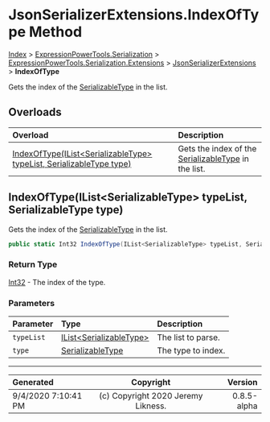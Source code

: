 ﻿# JsonSerializerExtensions.IndexOfType Method

[Index](../index.md) > [ExpressionPowerTools.Serialization](ExpressionPowerTools.Serialization.a.md) > [ExpressionPowerTools.Serialization.Extensions](ExpressionPowerTools.Serialization.Extensions.n.md) > [JsonSerializerExtensions](ExpressionPowerTools.Serialization.Extensions.JsonSerializerExtensions.cs.md) > **IndexOfType**

Gets the index of the [SerializableType](ExpressionPowerTools.Serialization.Serializers.SerializableType.cs.md) in the list.

## Overloads

| Overload | Description |
| :-- | :-- |
| [IndexOfType(IList&lt;SerializableType> typeList, SerializableType type)](#indexoftypeilistserializabletype-typelist-serializabletype-type) | Gets the index of the [SerializableType](ExpressionPowerTools.Serialization.Serializers.SerializableType.cs.md) in the list. |
## IndexOfType(IList&lt;SerializableType> typeList, SerializableType type)

Gets the index of the [SerializableType](ExpressionPowerTools.Serialization.Serializers.SerializableType.cs.md) in the list.

```csharp
public static Int32 IndexOfType(IList<SerializableType> typeList, SerializableType type)
```

### Return Type

 [Int32](https://docs.microsoft.com/dotnet/api/system.int32)  - The index of the type.

### Parameters

| Parameter | Type | Description |
| :-- | :-- | :-- |
| `typeList` | [IList&lt;SerializableType>](https://docs.microsoft.com/dotnet/api/system.collections.generic.ilist-1) | The list to parse. |
| `type` | [SerializableType](ExpressionPowerTools.Serialization.Serializers.SerializableType.cs.md) | The type to index. |



---

| Generated | Copyright | Version |
| :-- | :-: | --: |
| 9/4/2020 7:10:41 PM | (c) Copyright 2020 Jeremy Likness. | 0.8.5-alpha |
